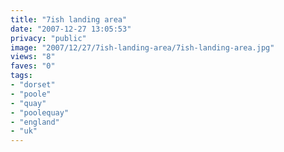 ```yaml
---
title: "7ish landing area"
date: "2007-12-27 13:05:53"
privacy: "public"
image: "2007/12/27/7ish-landing-area/7ish-landing-area.jpg"
views: "8"
faves: "0"
tags:
- "dorset"
- "poole"
- "quay"
- "poolequay"
- "england"
- "uk"
---
```


